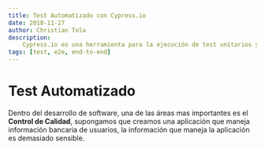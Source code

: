 ```yaml
---
title: Test Automatizado con Cypress.io
date: 2018-11-27
author: Christian Tola
description:
    Cypress.io es una herramienta para la ejecución de test unitarios y de extremo a extremo
tags: [test, e2e, end-to-end]
---
```


# Test Automatizado

Dentro del desarrollo de software, una de las áreas mas importantes es el **Control de Calidad**, supongamos que creamos una aplicación que maneja información bancaria de usuarios, la información que maneja la aplicación es demasiado sensible.